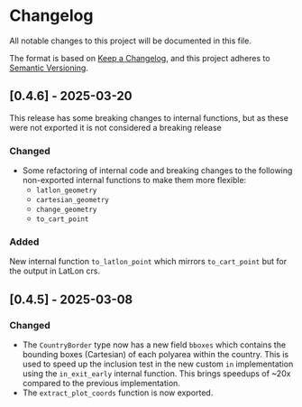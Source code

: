 # Changelog

All notable changes to this project will be documented in this file.

The format is based on [Keep a Changelog](https://keepachangelog.com/en/1.1.0/),
and this project adheres to [Semantic Versioning](https://semver.org/spec/v2.0.0.html).

## [0.4.6] - 2025-03-20
This release has some breaking changes to internal functions, but as these were not exported it is not considered a breaking release

### Changed
- Some refactoring of internal code and breaking changes to the following non-exported internal functions to make them more flexible:
    - `latlon_geometry`
    - `cartesian_geometry`
    - `change_geometry`
    - `to_cart_point`

### Added
New internal function `to_latlon_point` which mirrors `to_cart_point` but for the output in LatLon crs.

## [0.4.5] - 2025-03-08

### Changed
- The `CountryBorder` type now has a new field `bboxes` which contains the bounding boxes (Cartesian) of each polyarea within the country. This is used to speed up the inclusion test in the new custom `in` implementation using the `in_exit_early` internal function. This brings speedups of ~20x compared to the previous implementation.
- The `extract_plot_coords` function is now exported.
